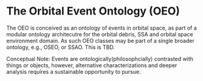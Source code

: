 # The Orbital Event Ontology (OEO)
The OEO is conceived as an ontology of events in orbital space, as part of a modular ontology architecutre for the orbital debris, SSA and orbital space environment domain. As such OEO classes may be part of a single broader ontology, e.g., OSEO, or SSAO. This is TBD.

Conceptual Note: Events are ontologically(philosophcially) contrasted with things or objects, however, alternative characterizations and deeper analysis requires a sustainable opportunity to pursue.
